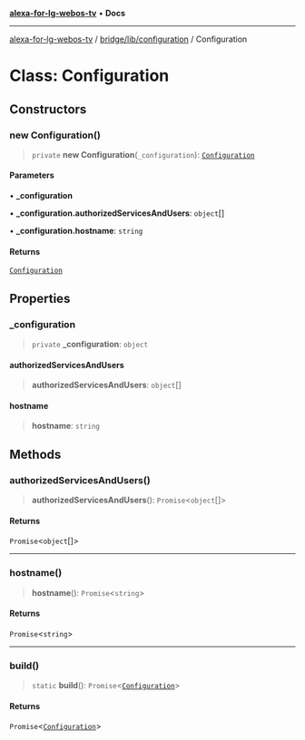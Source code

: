 [**alexa-for-lg-webos-tv**](../../../../README.md) • **Docs**

***

[alexa-for-lg-webos-tv](../../../../modules.md) / [bridge/lib/configuration](../README.md) / Configuration

# Class: Configuration

## Constructors

### new Configuration()

> `private` **new Configuration**(`_configuration`): [`Configuration`](Configuration.md)

#### Parameters

• **\_configuration**

• **\_configuration.authorizedServicesAndUsers**: `object`[]

• **\_configuration.hostname**: `string`

#### Returns

[`Configuration`](Configuration.md)

## Properties

### \_configuration

> `private` **\_configuration**: `object`

#### authorizedServicesAndUsers

> **authorizedServicesAndUsers**: `object`[]

#### hostname

> **hostname**: `string`

## Methods

### authorizedServicesAndUsers()

> **authorizedServicesAndUsers**(): `Promise`\<`object`[]\>

#### Returns

`Promise`\<`object`[]\>

***

### hostname()

> **hostname**(): `Promise`\<`string`\>

#### Returns

`Promise`\<`string`\>

***

### build()

> `static` **build**(): `Promise`\<[`Configuration`](Configuration.md)\>

#### Returns

`Promise`\<[`Configuration`](Configuration.md)\>
